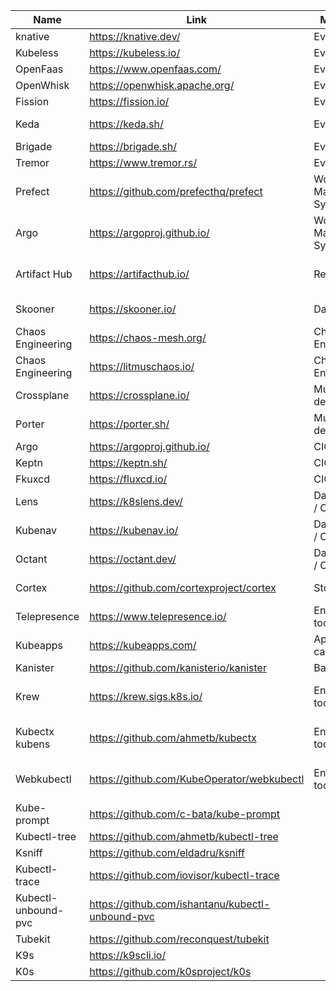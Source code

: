 | Name                | Link                                             | Main Area                 | Sub Area                         |
|---------------------|--------------------------------------------------|---------------------------|----------------------------------|
| knative             | https://knative.dev/                             | Event Driven              |                                  |
| Kubeless            | https://kubeless.io/                             | Event Driven              |                                  |
| OpenFaas            | https://www.openfaas.com/                        | Event Driven              |                                  |
| OpenWhisk           | https://openwhisk.apache.org/                    | Event Driven              |                                  |
| Fission             | https://fission.io/                              | Event Driven              |                                  |
| Keda                | https://keda.sh/                                 | Event Driven              | Event Driven Autoscaling         |
| Brigade             | https://brigade.sh/                              | Event Driven              |                                  |
| Tremor              | https://www.tremor.rs/                           | Event Driven              |                                  |
| Prefect             | https://github.com/prefecthq/prefect             | Worflow Management System |                                  |
| Argo                | https://argoproj.github.io/                      | Worflow Management System |                                  |
| Artifact Hub        | https://artifacthub.io/                          | Repository                | Kubernetes Packages (helm)       |
| Skooner             | https://skooner.io/                              | Dashboards                | (previously k8dash)              |
| Chaos Engineering   | https://chaos-mesh.org/                          | Chaos Engineering         |                                  |
| Chaos Engineering   | https://litmuschaos.io/                          | Chaos Engineering         |                                  |
| Crossplane          | https://crossplane.io/                           | Multiplatform deployment  |                                  |
| Porter              | https://porter.sh/                               | Multiplatform deployment  |                                  |
| Argo                | https://argoproj.github.io/                      | CICD                      |                                  |
| Keptn               | https://keptn.sh/                                | CICD                      |                                  |
| Fkuxcd              | https://fluxcd.io/                               | CICD                      |                                  |
| Lens                | https://k8slens.dev/                             | Dashboards / Clients      |                                  |
| Kubenav             | https://kubenav.io/                              | Dashboards / Clients      |                                  |
| Octant              | https://octant.dev/                              | Dashboards / Clients      |                                  |
| Cortex              | https://github.com/cortexproject/cortex          | Storage                   | Storage for Prometheus           |
| Telepresence        | https://www.telepresence.io/                     | End-users tools           | Local Development                |
| Kubeapps            | https://kubeapps.com/                            | Applications catalog      |                                  |
| Kanister            | https://github.com/kanisterio/kanister           | Backup                    |                                  |
| Krew                | https://krew.sigs.k8s.io/                        | End-users tools           | k8s plugins package manager      |
| Kubectx kubens      | https://github.com/ahmetb/kubectx                | End-users tools           | CLI tools to manage k8s clusters |
| Webkubectl          | https://github.com/KubeOperator/webkubectl       | End-users tools           | Run kubectl commands in webpage  |
| Kube-prompt         | https://github.com/c-bata/kube-prompt            |                           |                                  |
| Kubectl-tree        | https://github.com/ahmetb/kubectl-tree           |                           |                                  |
| Ksniff              | https://github.com/eldadru/ksniff                |                           |                                  |
| Kubectl-trace       | https://github.com/iovisor/kubectl-trace         |                           |                                  |
| Kubectl-unbound-pvc | https://github.com/ishantanu/kubectl-unbound-pvc |                           |                                  |
| Tubekit             | https://github.com/reconquest/tubekit            |                           |                                  |
| K9s                 | https://k9scli.io/                               |                           |                                  |
| K0s                 | https://github.com/k0sproject/k0s                |                           |                                  |
